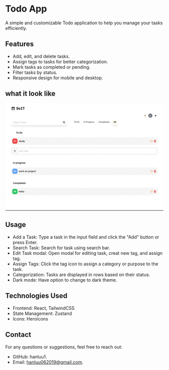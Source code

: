 # Todo App

A simple and customizable Todo application to help you manage your tasks efficiently.

## Features

- Add, edit, and delete tasks.
- Assign tags to tasks for better categorization.
- Mark tasks as completed or pending.
- Filter tasks by status.
- Responsive design for mobile and desktop.

## what it look like

<img src= 'src/demotodo.gif' title='demo' width='500' alt='todo demo'/>

## Usage
- Add a Task: Type a task in the input field and click the "Add" button or press Enter.
- Search Task: Search for task using search bar.
- Edit Task modal: Open modal for editing task, creat new tag, and assign tag.
- Assign Tags: Click the tag icon to assign a category or purpose to the task.
- Categorization: Tasks are displayed in rows based on their status.
- Dark mode: Have option to change to dark theme.
  
## Technologies Used
- Frontend: React, TailwindCSS
- State Management: Zustand
- Icons: Heroicons

## Contact
For any questions or suggestions, feel free to reach out:
- GitHub: hanluu1.
- Email: hanluu062019@gmail.com.

